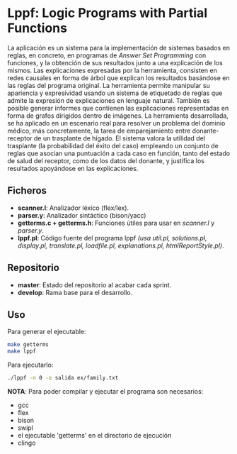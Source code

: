 # Lppf: Logic Programs with Partial Functions

La aplicación es un sistema para la implementación de sistemas basados en reglas, en concreto, en programas de *Answer Set Programming* con funciones, y la obtención de sus resultados junto a una explicación de los mismos. Las explicaciones expresadas por la herramienta, consisten en redes causales en forma de árbol que explican los resultados basándose en las reglas del programa original. La herramienta permite manipular su apariencia y expresividad usando un sistema de etiquetado de reglas que admite la expresión de explicaciones en lenguaje natural. También es posible generar informes que contienen las explicaciones representadas en forma de grafos dirigidos dentro de imágenes. La herramienta desarrollada, se ha aplicado en un escenario real para resolver un problema del dominio médico, más concretamente, la tarea de emparejamiento entre donante-receptor de un trasplante de hı́gado. El sistema valora la utilidad del trasplante (la probabilidad del éxito del caso) empleando un conjunto de reglas que asocian una puntuación a cada caso en función, tanto del estado de salud del receptor, como de los datos del donante, y justifica los resultados apoyándose en las explicaciones.

## Ficheros

* **scanner.l**: Analizador léxico (flex/lex).
* **parser.y**: Analizador sintáctico (bison/yacc)
* **getterms.c + getterms.h**: Funciones útiles para usar en *scanner.l* y *parser.y*.
* **lppf.pl**: Código fuente del programa lppf *(usa util.pl, solutions.pl, display.pl, translate.pl, loadfile.pl, explanations.pl, htmlReportStyle.pl)*.

## Repositorio

* **master**: Estado del repositorio al acabar cada sprint.
* **develop**: Rama base para el desarrollo.

## Uso

Para generar el ejecutable:
```bash
make getterms
make lppf
```

Para ejecutarlo:
```bash
./lppf -n 0 -o salida ex/family.txt
```

**NOTA**: Para poder compilar y ejecutar el programa son necesarios:
* gcc
* flex
* bison
* swipl
* el ejecutable 'getterms' en el directorio de ejecución
* clingo
